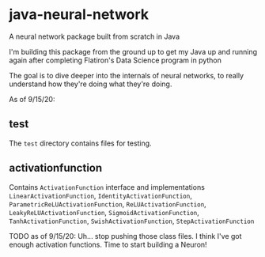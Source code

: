 # java-neural-network
A neural network package built from scratch in Java

I'm building this package from the ground up to get my Java up and running again after completing Flatiron's Data Science program in python

The goal is to dive deeper into the internals of neural networks, to really understand how they're doing what they're doing.

As of 9/15/20:

## test
The `test` directory contains files for testing.

## activationfunction
Contains `ActivationFunction` interface and implementations `LinearActivationFunction`, `IdentityActivationFunction`, `ParametricReLUActivationFunction`, `ReLUActivationFunction`, `LeakyReLUActivationFunction`, `SigmoidActivationFunction`, `TanhActivationFunction`, `SwishActivationFunction`, `StepActivationFunction`

TODO as of 9/15/20: Uh... stop pushing those class files. I think I've got enough activation functions. Time to start building a Neuron!
